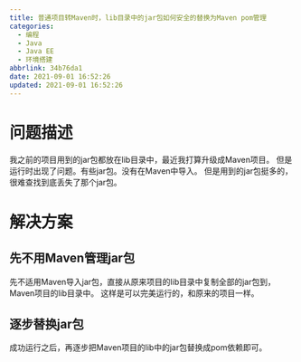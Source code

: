 ```yaml
---
title: 普通项目转Maven时，lib目录中的jar包如何安全的替换为Maven pom管理
categories:
  - 编程
  - Java
  - Java EE
  - 环境搭建
abbrlink: 34b76da1
date: 2021-09-01 16:52:26
updated: 2021-09-01 16:52:26
---
```

# 问题描述
我之前的项目用到的jar包都放在lib目录中，最近我打算升级成Maven项目。
但是运行时出现了问题。有些jar包。没有在Maven中导入。
但是用到的jar包挺多的，很难查找到底丢失了那个jar包。

# 解决方案
## 先不用Maven管理jar包
先不适用Maven导入jar包，直接从原来项目的lib目录中复制全部的jar包到，Maven项目的lib目录中。
这样是可以完美运行的，和原来的项目一样。
## 逐步替换jar包
成功运行之后，再逐步把Maven项目的lib中的jar包替换成pom依赖即可。

